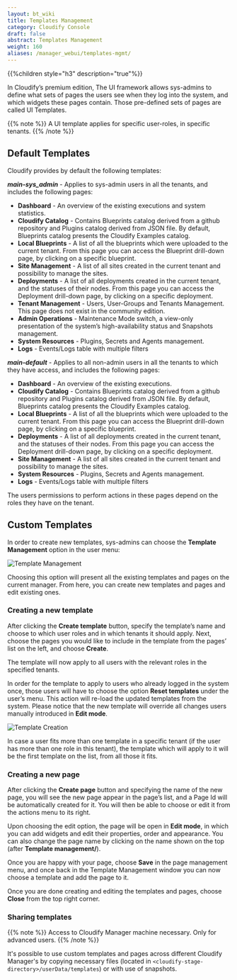 ```yaml
---
layout: bt_wiki
title: Templates Management
category: Cloudify Console
draft: false
abstract: Templates Management
weight: 160
aliases: /manager_webui/templates-mgmt/
---
```


{{%children style="h3" description="true"%}}

In Cloudify’s premium edition, The UI framework allows sys-admins to define what sets of pages the users see when they log into the system, and which widgets these pages contain. Those pre-defined sets of pages are called UI Templates.

{{% note %}}
A UI template applies for specific user-roles, in specific tenants.
{{% /note %}}


## Default Templates
Cloudify provides by default the following templates:

***main-sys_admin*** - Applies to sys-admin users in all the tenants, and includes the following pages:

* **Dashboard**  - An overview of the existing executions and system statistics.
* **Cloudify Catalog** - Contains Blueprints catalog derived from a github repository and Plugins catalog derived from JSON file. By default, Blueprints catalog presents the Cloudify Examples catalog.
* **Local Blueprints** - A list of all the blueprints which were uploaded to the current tenant.  From this page you can access the Blueprint drill-down page, by clicking on a specific blueprint.
* **Site Management** - A list of all sites created in the current tenant and possibility to manage the sites.
* **Deployments** - A list of all deployments created in the current tenant, and the statuses of their nodes. From this page you can access the Deployment drill-down page, by clicking on a specific deployment.
* **Tenant Management** - Users, User-Groups and Tenants Management. This page does not exist in the community edition.
* **Admin Operations** - Maintenance Mode switch, a view-only presentation of the system’s high-availability status and Snapshots management.
* **System Resources** - Plugins, Secrets and Agents management.
* **Logs** - Events/Logs table with multiple filters

***main-default*** - Applies to all non-admin users in all the tenants to which they have access, and includes the following pages:

* **Dashboard**  - An overview of the existing executions.
* **Cloudify Catalog** - Contains Blueprints catalog derived from a github repository and Plugins catalog derived from JSON file. By default, Blueprints catalog presents the Cloudify Examples catalog.
* **Local Blueprints** - A list of all the blueprints which were uploaded to the current tenant.  From this page you can access the Blueprint drill-down page, by clicking on a specific blueprint.   
* **Deployments** - A list of all deployments created in the current tenant, and the statuses of their nodes. From this page you can access the Deployment drill-down page, by clicking on a specific deployment.
* **Site Management** - A list of all sites created in the current tenant and possibility to manage the sites.
* **System Resources** - Plugins, Secrets and Agents management.
* **Logs** - Events/Logs table with multiple filters

The users permissions to perform actions in these pages depend on the roles they have on the tenant.

## Custom Templates
In order to create new templates, sys-admins can choose the **Template Management** option in the user menu:

![Template Management]( /images/ui/templatesMgmt/templates_menu.png )


Choosing this option will present all the existing templates and pages on the current manager. From here, you can create new templates and pages and edit existing ones.  


### Creating a new template

After clicking the **Create template** button, specify the template’s name and choose to which user roles and in which tenants it should apply.
Next, choose the pages you would like to include in the template from the pages’ list on the left, and choose **Create**.

The template will now apply to all users with the relevant roles in the specified tenants.

In order for the template to apply to users who already logged in the system once, those users will have to choose the option **Reset templates** under the user’s menu. This action will re-load the updated templates from the system. Please notice that the new template will override all changes users manually introduced in **Edit mode**.

![Template Creation]( /images/ui/templatesMgmt/templates_create.png )

In case a user fits more than one template in a specific tenant (if the user has more than one role in this tenant), the template which will apply to it will be the first template on the list, from all those it fits.

### Creating a new page

After clicking the **Create page**  button and specifying the name of the new page, you will see the new page appear in the page’s list, and a Page Id will be automatically created for it. You will then be able to choose or edit it from the actions menu to its right.

Upon choosing the edit option, the page will be open in **Edit mode**, in which you can add widgets and edit their properties, order and appearance. You can also change the page name by clicking on the name shown on the top (after **Template management/**).

Once you are happy with your page, choose **Save** in the page management menu, and once back in the Template Management window you can now choose a template and add the page to it.

Once you are done creating and editing the templates and pages, choose **Close** from the top right corner.

### Sharing templates

{{% note %}}
Access to Cloudify Manager machine necessary. Only for advanced users.
{{% /note %}}    

It's possible to use custom templates and pages across different Cloudify Manager's by copying necessary files (located in `<cloudify-stage-directory>/userData/templates`) or with use of snapshots.
